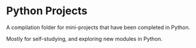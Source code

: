 # Python Projects

A compilation folder for mini-projects that have been completed in Python. 

Mostly for self-studying, and exploring new modules in Python.
